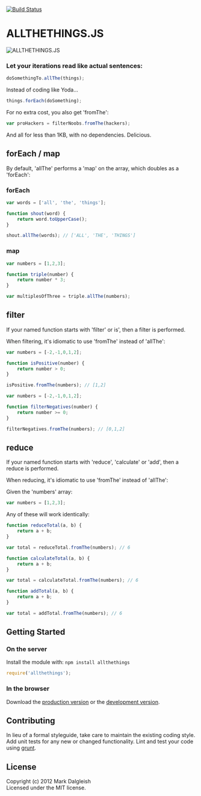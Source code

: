[![Build Status](https://secure.travis-ci.org/markdalgleish/allthethings.js.png)](http://travis-ci.org/markdalgleish/allthethings.js)

# ALLTHETHINGS.JS

![ALLTHETHINGS.JS](https://raw.github.com/markdalgleish/allthethings.js/master/img/logo.png)

### Let your iterations read like actual sentences:

``` js
doSomethingTo.allThe(things);
```

Instead of coding like Yoda...

``` js
things.forEach(doSomething);
```

For no extra cost, you also get 'fromThe':

``` js
var proHackers = filterNoobs.fromThe(hackers);
```

And all for less than 1KB, with no dependencies. Delicious.

## forEach / map

By default, 'allThe' performs a 'map' on the array, which doubles as a 'forEach':

### forEach

```js
var words = ['all', 'the', 'things'];

function shout(word) {
	return word.toUpperCase();
}

shout.allThe(words); // ['ALL', 'THE', 'THINGS']
```

### map

```js
var numbers = [1,2,3];

function triple(number) {
	return number * 3;
}

var multiplesOfThree = triple.allThe(numbers);
```

## filter

If your named function starts with 'filter' or is', then a filter is performed.

When filtering, it's idiomatic to use 'fromThe' instead of 'allThe':

```js
var numbers = [-2,-1,0,1,2];

function isPositive(number) {
	return number > 0;
}

isPositive.fromThe(numbers); // [1,2]
```

```js
var numbers = [-2,-1,0,1,2];

function filterNegatives(number) {
	return number >= 0;
}

filterNegatives.fromThe(numbers); // [0,1,2]
```

## reduce

If your named function starts with 'reduce', 'calculate' or 'add', then a reduce is performed.

When reducing, it's idiomatic to use 'fromThe' instead of 'allThe':

Given the 'numbers' array:

``` js
var numbers = [1,2,3];
```

Any of these will work identically:

```js
function reduceTotal(a, b) {
	return a + b;
}

var total = reduceTotal.fromThe(numbers); // 6
```

```js
function calculateTotal(a, b) {
	return a + b;
}

var total = calculateTotal.fromThe(numbers); // 6
```

```js
function addTotal(a, b) {
	return a + b;
}

var total = addTotal.fromThe(numbers); // 6
```

## Getting Started

### On the server

Install the module with: `npm install allthethings`

```javascript
require('allthethings');
```

### In the browser

Download the [production version][min] or the [development version][max].

[min]: https://raw.github.com/markdalgleish/allthethings/master/dist/allthethings.min.js
[max]: https://raw.github.com/markdalgleish/allthethings/master/dist/allthethings.js

## Contributing
In lieu of a formal styleguide, take care to maintain the existing coding style. Add unit tests for any new or changed functionality. Lint and test your code using [grunt](http://gruntjs.com/).

## License
Copyright (c) 2012 Mark Dalgleish  
Licensed under the MIT license.
